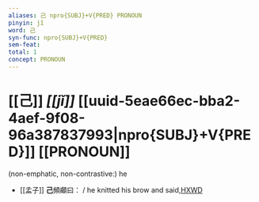 ```yaml
---
aliases: 己 npro{SUBJ}+V{PRED} PRONOUN
pinyin: jǐ
word: 己
syn-func: npro{SUBJ}+V{PRED}
sem-feat: 
total: 1
concept: PRONOUN 
---
```

# [[己]] *[[jǐ]]*  [[uuid-5eae66ec-bba2-4aef-9f08-96a387837993|npro{SUBJ}+V{PRED}]] [[PRONOUN]]
(non-emphatic, non-contrastive:) he
 - [[孟子]] **己**頻顣曰： / he knitted his brow and said,[HXWD](https://hxwd.org/textview.html?location=KR1h0001_tls_006-41a.15)